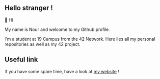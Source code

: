 ## Hello stranger !

👋 Hi <br/>

My name is Nour and welcome to my Github profile.

I'm a student at 19 Campus from the 42 Network. Here lies all my personal repositories as well as my 42 project.

## Useful link

If you have some spare time, have a look at <a href="https://noureh10.github.io/">my website</a> !<br />


<!---
NourEchaara/NourEchaara is a ✨ special ✨ repository because its `README.md` (this file) appears on your GitHub profile.
You can click the Preview link to take a look at your changes.
--->
